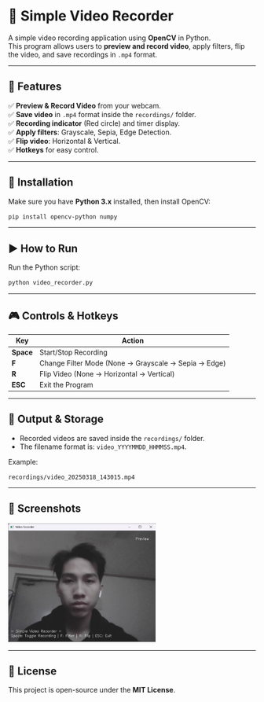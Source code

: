 # 🎥 Simple Video Recorder

A simple video recording application using **OpenCV** in Python.  
This program allows users to **preview and record video**, apply filters, flip the video, and save recordings in `.mp4` format.

---

## 🚀 Features
✅ **Preview & Record Video** from your webcam.  
✅ **Save video** in `.mp4` format inside the `recordings/` folder.  
✅ **Recording indicator** (Red circle) and timer display.  
✅ **Apply filters**: Grayscale, Sepia, Edge Detection.  
✅ **Flip video**: Horizontal & Vertical.  
✅ **Hotkeys** for easy control.  

---

## 🔧 Installation
Make sure you have **Python 3.x** installed, then install OpenCV:

```sh
pip install opencv-python numpy
```

---

## ▶️ How to Run
Run the Python script:

```sh
python video_recorder.py
```

---

## 🎮 Controls & Hotkeys
| Key         | Action                                   |
|------------|-----------------------------------------|
| **Space**  | Start/Stop Recording                   |
| **F**      | Change Filter Mode (None → Grayscale → Sepia → Edge) |
| **R**      | Flip Video (None → Horizontal → Vertical) |
| **ESC**    | Exit the Program                        |

---

## 📂 Output & Storage
- Recorded videos are saved inside the `recordings/` folder.  
- The filename format is: `video_YYYYMMDD_HHMMSS.mp4`.  

Example:
```
recordings/video_20250318_143015.mp4
```

---

## 📸 Screenshots
<img src="screenshots/preview.png" width="300">

---

## 📜 License
This project is open-source under the **MIT License**.
